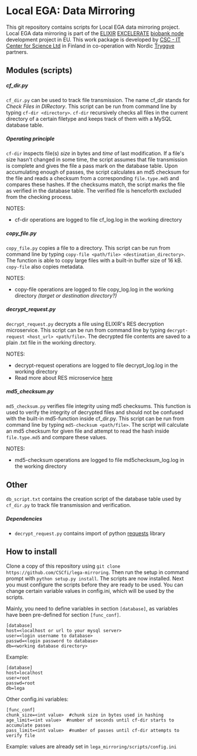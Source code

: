 # Local EGA: Data Mirroring
This git repository contains scripts for Local EGA data mirroring project. Local EGA data mirroring is part of the [ELIXIR](https://www.elixir-europe.org/about-us) [EXCELERATE](https://www.elixir-europe.org/excelerate) [biobank node](http://www.elixir-finland.org/) development project in EU. This work package is developed by [CSC - IT Center for Science Ltd](https://www.csc.fi/csc) in Finland in co-operation with Nordic [Tryggve](https://neic.no/tryggve/) partners.

## Modules (scripts)
##### cf_dir.py
```cf_dir.py``` can be used to track file transmission. The name cf_dir stands for *Check Files in DIRectory*.
This script can be run from command line by typing ```cf-dir <directory>```. ```cf-dir``` recursively checks all files
in the current directory of a certain filetype and keeps track of them with a MySQL database table.

##### Operating principle

```cf-dir``` inspects file(s) *size* in bytes and *time* of last modification. If a file's size hasn't changed in
some time, the script assumes that file transmission is complete and gives the file a pass mark on the database
table. Upon accumulating enough of passes, the script calculates an md5 checksum for the file and reads a checksum
from a corresponding ```file.type.md5``` and compares these hashes. If the checksums match, the script marks
the file as verified in the database table. The verified file is henceforth excluded from the checking process.

NOTES:
* cf-dir operations are logged to file cf_log.log in the working directory

##### copy_file.py
```copy_file.py``` copies a file to a directory. This script can be run from command line by typing ```copy-file <path/file> <destination_directory>```. The function is able to copy large files with a built-in buffer size of 16 kB. ```copy-file```
also copies metadata.

NOTES:
* copy-file operations are logged to file copy_log.log in the working directory *(target or destination directory?)*

##### decrypt_request.py
```decrypt_request.py``` decrypts a file using ELIXIR's RES decryption microservice. This script can be run from command line
by typing ```decrypt-request <host_url> <path/file>```. The decrypted file contents are saved to a plain .txt file in the working
directory.

NOTES:
* decrypt-request operations are logged to file decrypt_log.log in the working directory
* Read more about RES microservice [here](https://github.com/elixir-europe/ega-data-api-v3-res_mvc)

##### md5_checksum.py
```md5_checksum.py``` verifies file integrity using md5 checksums. This function is used to verify the integrity of decrypted
files and should not be confused with the built-in md5-function inside cf_dir.py. This script can be run from command line by
typing ```md5-checksum <path/file>```. The script will calculate an md5 checksum for given file and attempt to read the hash
inside ```file.type.md5``` and compare these values.

NOTES:
* md5-checksum operations are logged to file md5checksum_log.log in the working directory

## Other

```db_script.txt``` contains the creation script of the database table used by ```cf_dir.py``` to track file transmission and verification.

##### Dependencies
* ```decrypt_request.py``` contains import of python [requests](https://github.com/requests/requests) library

## How to install
Clone a copy of this repository using ```git clone https://github.com/CSCfi/lega-mirroring```. Then run the setup in command prompt
with ```python setup.py install```. The scripts are now installed. Next you must configure the scripts before they are ready to be used.
You can change certain variable values in config.ini, which will be used by the scripts.

Mainly, you need to define variables in section ```[database]```, as variables have been pre-defined for section ```[func_conf]```.
```
[database]
host=<localhost or url to your mysql server>
user=<login username to database>
passwd=<login password to database>
db=<working database directory>
```
Example:
```
[database]
host=localhost
user=root
passwd=root
db=lega
```
Other config.ini variables:
```
[func_conf]
chunk_size=<int value>  #chunk size in bytes used in hashing
age_limit=<int value>  #number of seconds until cf-dir starts to accumulate passes
pass_limit=<int value>  #number of passes until cf-dir attempts to verify file
```
Example: values are already set in ```lega_mirroring/scripts/config.ini```
